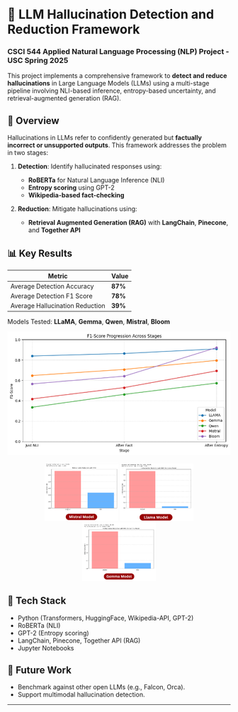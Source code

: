 # 🧠 LLM Hallucination Detection and Reduction Framework
### CSCI 544 Applied Natural Language Processing (NLP) Project - USC Spring 2025

This project implements a comprehensive framework to **detect and reduce hallucinations** in Large Language Models (LLMs) using a multi-stage pipeline involving NLI-based inference, entropy-based uncertainty, and retrieval-augmented generation (RAG).

## 🚀 Overview

Hallucinations in LLMs refer to confidently generated but **factually incorrect or unsupported outputs**. This framework addresses the problem in two stages:

1. **Detection**: Identify hallucinated responses using:
   - **RoBERTa** for Natural Language Inference (NLI)
   - **Entropy scoring** using GPT-2
   - **Wikipedia-based fact-checking**

2. **Reduction**: Mitigate hallucinations using:
   - **Retrieval Augmented Generation (RAG)** with **LangChain**, **Pinecone**, and **Together API**



## 📊 Key Results

| Metric                          | Value   |
|--------------------------------|---------|
| Average Detection Accuracy     | **87%** |
| Average Detection F1 Score               | **78%** |
| Average Hallucination Reduction | **39%** |

Models Tested: **LLaMA**, **Gemma**, **Qwen**, **Mistral**, **Bloom**

<p align="center">
  <img src="images/f1_detection.png" alt="Detection F1" width="600"/>
</p>
<p align="center">
  <img src="images/rag_mistral.png" width="33%" alt="Image 1"/>
  <img src="images/rag_llama.png" width="33%" alt="Image 2"/>
  <img src="images/rag_gemma.png" width="33%" alt="Image 3"/>
</p>


## 🧰 Tech Stack

- Python (Transformers, HuggingFace, Wikipedia-API, GPT-2)
- RoBERTa (NLI)
- GPT-2 (Entropy scoring)
- LangChain, Pinecone, Together API (RAG)
- Jupyter Notebooks


## 📌 Future Work

- Benchmark against other open LLMs (e.g., Falcon, Orca).
- Support multimodal hallucination detection.

---
